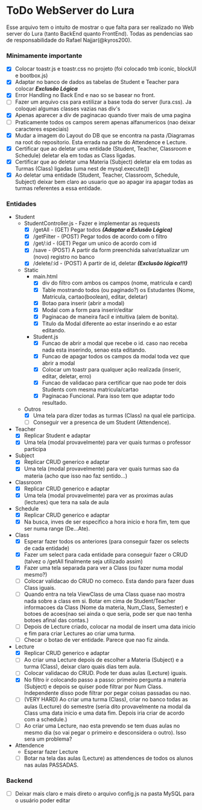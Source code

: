 ﻿# ToDo WebServer do Lura
Esse arquivo tem o intuito de mostrar o que falta para ser realizado no Web server do Lura (tanto BackEnd quanto FrontEnd). Todas as pendencias sao de responsabilidade do Rafael Najjar(@kyros200).

### Minimamente importante
* [X] Colocar toastr.js e toastr.css no projeto (foi colocado tmb iconic, blockUI e bootbox.js)
* [X] Adaptar no banco de dados as tabelas de Student e Teacher para colocar ***Exclusão Lógica***
* [X] Error Handling no Back End e nao so se basear no front.
* [ ] Fazer um arquivo css para estilizar a base toda do server (lura.css). Ja coloquei algumas classes vazias nas div's
* [X] Apenas aparecer a div de paginacao quando tiver mais de uma pagina
* [ ] Praticamente todos os campos serem apenas alfanumericos (nao deixar caracteres especiais)
* [X] Mudar a imagem do Layout do DB que se encontra na pasta /Diagramas na root do repositorio. Esta errada na parte do Attendence e Lecture.
* [X] Certificar que ao deletar uma entidade (Student, Teacher, Classroom e Schedule) deletar ela em todas as Class ligadas.
* [X] Certificar que ao deletar uma Materia (Subject) deletar ela em todas as Turmas (Class) ligadas (uma nest de mysql.execute())
* [X] Ao deletar uma entidade (Student, Teacher, Classroom, Schedule, Subject) deixar bem claro ao usuario que ao apagar ira apagar todas as turmas referentes a essa entidade.

### Entidades
* Student
  * StudentController.js - Fazer e implementar as requests
    * [X] /getAll - (GET) Pegar todos ***(Adaptar a Exlusão Lógica)***
    * [X] /getFilter - (POST) Pegar todos de acordo com o filtro
    * [X] /get/:id - (GET) Pegar um unico de acordo com id
    * [X] /save - (POST) A partir da form preenchida salvar/atualizar um (novo) registro no banco
    * [X] /delete/:id - (POST) A partir de id, deletar ***(Exclusão lógica!!!)***
  * Static
    * main.html
      * [X] div do filtro com ambos os campos (nome, matricula e card)
      * [X] Table mostrando todos (ou paginado?) os Estudantes (Nome, Matricula, cartao(boolean), editar, deletar)
      * [X] Botao para inserir (abrir a modal)
      * [X] Modal com a form para inserir/editar
	  * [X] Paginacao de maneira facil e intuitiva (alem de bonita).
	  * [X] Titulo da Modal diferente ao estar inserindo e ao estar editando.
    * Student.js
      * [X] Funcao de abrir a modal que recebe o id. caso nao receba nada esta inserindo, senao esta editando.
      * [X] Funcao de apagar todos os campos da modal toda vez que abrir a modal
      * [X] Colocar um toastr para qualquer ação realizada (inserir, editar, deletar, erro)
      * [X] Funcao de validacao para certificar que nao pode ter dois Students com mesma matricula/cartao
	  * [X] Paginacao Funcional. Para isso tem que adaptar todo resultado.
  * Outros
    * [X] Uma tela para dizer todas as turmas (Class) na qual ele participa.
	* [	] Conseguir ver a presenca de um Student (Attendence).

* Teacher
  * [X] Replicar Student e adaptar
  * [X] Uma tela (modal provavelmente) para ver quais turmas o professor participa

* Subject
  * [X] Replicar CRUD generico e adaptar
  * [X] Uma tela (modal provavelmente) para ver quais turmas sao da materia (acho que isso nao faz sentido...)

* Classroom
  * [X] Replicar CRUD generico e adaptar
  * [X] Uma tela (modal provavelmente) para ver as proximas aulas (lectures) que tera na sala de aula
  
* Schedule
  * [X] Replicar CRUD generico e adaptar
  * [X] Na busca, inves de ser especifico a hora inicio e hora fim, tem que ser numa range (De...Ate).
  
* Class
  * [X] Esperar fazer todos os anteriores (para conseguir fazer os selects de cada entidade)
  * [X] Fazer um select para cada entidade para conseguir fazer o CRUD (talvez o /getAll finalmente seja utilizado assim)
  * [X] Fazer uma tela separada para ver a Class (ou fazer numa modal mesmo?)
  * [ ] Colocar validacao do CRUD no comeco. Esta dando para fazer duas Class iguais.
  * [ ] Quando entra na tela ViewClass de uma Class quase nao mostra nada sobre a class em si. Botar em cima de Student/Teacher informacoes da Class (Nome da materia, Num_Class, Semester) e botoes de acoes(nao sei ainda o que seria, pode ser que nao tenha botoes afinal das contas.)
  * [ ] Depois de Lecture criado, colocar na modal de insert uma data inicio e fim para criar Lectures ao criar uma turma.
  * [ ] Checar o botao de ver entidade. Parece que nao fiz ainda.
  
* Lecture
  * [X] Replicar CRUD generico e adaptar
  * [ ] Ao criar uma Lecture depois de escolher a Materia (Subject) e a turma (Class), deixar claro quais dias tem aula.
  * [ ] Colocar validacao do CRUD. Pode ter duas aulas (Lecture) iguais.
  * [X] No filtro ir colocando passo a passo: primeiro pergunta a materia (Subject) e depois se quiser pode filtrar por Num Class. Independente disso pode filtrar por pegar coisas passadas ou nao.
  * [ ] (VERY HARD) Ao criar uma turma (Class), criar no banco todas as aulas (Lecture) do semestre (seria dito provavelmente na modal da Class uma data inicio e uma data fim. Depois iria criar de acordo com a schedule.)
  * [ ] Ao criar uma Lecture, nao esta prevendo se tem duas aulas no mesmo dia (so vai pegar o primeiro e desconsidera o outro). Isso sera um problema?
  
* Attendence
  * Esperar fazer Lecture
  * [ ] Botar na tela das aulas (Lecture) as attendences de todos os alunos nas aulas PASSADAS.

### Backend
* [ ] Deixar mais claro e mais direto o arquivo config.js na pasta MySQL para o usuário poder editar

